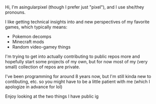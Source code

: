 Hi, I'm asingularpixel (though I prefer just "pixel"), and I use she/they pronouns.

I like getting technical insights into and new perspectives of my favorite games, which typically means:
- Pokemon decomps
- Minecraft mods
- Random video-gamey things

I'm trying to get into actually contributing to public repos more and hopefully start some projects of my own, but for now most of my (very small) collection of repos are private.

I've been programming for around 8 years now, but I'm still kinda new to contibuting, etc. so you might have to be a little patient with me (which I apologize in advance for lol)

Enjoy looking at the two things I have public ig
